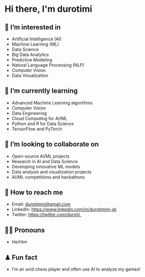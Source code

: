 # Hi there, I'm durotimi 

## 👀 I’m interested in
- Artificial Intelligence (AI)
- Machine Learning (ML)
- Data Science
- Big Data Analytics
- Predictive Modeling
- Natural Language Processing (NLP)
- Computer Vision
- Data Visualization

## 🤖 I’m currently learning
- Advanced Machine Learning algorithms
- Computer Vision
- Data Engineering
- Cloud Computing for AI/ML
- Python and R for Data Science
- TensorFlow and PyTorch

## 🦾 I’m looking to collaborate on
- Open-source AI/ML projects
- Research in AI and Data Science
- Developing innovative ML models
- Data analysis and visualization projects
- AI/ML competitions and hackathons

## 🦿 How to reach me
- Email: durotimmi@gmail.com
- LinkedIn: https://www.linkedin.com/in/durotimmi-sk
- Twitter: https://twitter.com/durotii_

## 👨🏿 Pronouns
- He/Him

## ♟ Fun fact
- I'm an avid chess player and often use AI to analyze my games!

<!---
durotimmi-sk/durotimmi-sk is a ✨ special ✨ repository because its `README.md` (this file) appears on your GitHub profile.
You can click the Preview link to take a look at your changes.
--->

